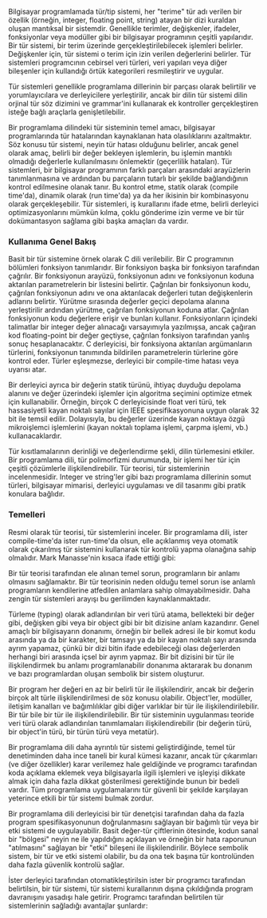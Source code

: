 Bilgisayar programlamada tür/tip sistemi, her "terime" tür adı verilen bir özellik (örneğin, integer, floating point, string) atayan bir dizi kuraldan oluşan mantıksal bir sistemdir. Genellikle terimler, değişkenler, ifadeler, fonksiyonlar veya modüller gibi bir bilgisayar programının çeşitli yapılarıdır. Bir tür sistemi, bir terim üzerinde gerçekleştirilebilecek işlemleri belirler. Değişkenler için, tür sistemi o terim için izin verilen değerlerini belirler. Tür sistemleri programcının cebirsel veri türleri, veri yapıları veya diğer bileşenler için kullandığı örtük kategorileri resmileştirir ve uygular.

Tür sistemleri genellikle programlama dillerinin bir parçası olarak belirtilir ve yorumlayıcılara ve derleyicilere yerleştirilir, ancak bir dilin tür sistemi dilin orjinal tür söz dizimini ve grammar'ini kullanarak ek kontroller gerçekleştiren isteğe bağlı araçlarla genişletilebilir.

Bir programlama dilindeki tür sisteminin temel amacı, bilgisayar programlarında tür hatalarından kaynaklanan hata olasılıklarını azaltmaktır. Söz konusu tür sistemi, neyin tür hatası olduğunu belirler, ancak genel olarak amaç, belirli bir değer bekleyen işlemlerin, bu işlemin mantıklı olmadığı değerlerle kullanılmasını önlemektir (geçerlilik hataları). Tür sistemleri, bir bilgisayar programının farklı parçaları arasındaki arayüzlerin tanımlanmasına ve ardından bu parçaların tutarlı bir şekilde bağlandığının kontrol edilmesine olanak tanır. Bu kontrol etme, statik olarak (compile time'da), dinamik olarak (run time'da) ya da her ikisinin bir kombinasyonu olarak gerçekleşebilir. Tür sistemleri, iş kurallarını ifade etme, belirli derleyici optimizasyonlarını mümkün kılma, çoklu gönderime izin verme ve bir tür dokümantasyon sağlama gibi başka amaçları da vardır.

### Kullanıma Genel Bakış

Basit bir tür sistemine örnek olarak C dili verilebilir. Bir C programının bölümleri fonksiyon tanımlarıdır. Bir fonksiyon başka bir fonksiyon tarafından çağrılır. Bir fonksiyonun arayüzü, fonksiyonun adını ve fonksiyonun koduna aktarılan parametrelerin bir listesini belirtir. Çağrılan bir fonksiyonun kodu, çağrılan fonksiyonun adını ve ona aktarılacak değerleri tutan değişkenlerin adlarını belirtir. Yürütme sırasında değerler geçici depolama alanına yerleştirilir ardından yürütme, çağrılan fonksiyonun koduna atlar. Çağrılan fonksiyonun kodu değerlere erişir ve bunları kullanır. Fonksiyonların içindeki talimatlar bir integer değer alınacağı varsayımıyla yazılmışsa, ancak çağıran kod floating-point bir değer geçtiyse, çağrılan fonksiyon tarafından yanlış sonuç hesaplanacaktır. C derleyicisi, bir fonksiyona aktarılan argümanların türlerini, fonksiyonun tanımında bildirilen parametrelerin türlerine göre kontrol eder. Türler eşleşmezse, derleyici bir compile-time hatası veya uyarısı atar.

Bir derleyici ayrıca bir değerin statik türünü, ihtiyaç duyduğu depolama alanını ve değer üzerindeki işlemler için algoritma seçimini optimize etmek için kullanabilir. Örneğin, birçok C derleyicisinde float veri türü, tek hassasiyetli kayan noktalı sayılar için IEEE spesifikasyonuna uygun olarak 32 bit ile temsil edilir. Dolayısıyla, bu değerler üzerinde kayan noktaya özgü mikroişlemci işlemlerini (kayan noktalı toplama işlemi, çarpma işlemi, vb.) kullanacaklardır.

Tür kısıtlamalarının derinliği ve değerlendirme şekli, dilin türlemesini etkiler. Bir programlama dili, tür polimorfizmi durumunda, bir işlemi her tür için çeşitli çözümlerle ilişkilendirebilir. Tür teorisi, tür sistemlerinin incelenmesidir. Integer ve string'ler gibi bazı programlama dillerinin somut türleri, bilgisayar mimarisi, derleyici uygulaması ve dil tasarımı gibi pratik konulara bağlıdır.

### Temelleri

Resmi olarak tür teorisi, tür sistemlerini inceler. Bir programlama dili, ister compile-time'da ister run-time'da olsun, elle açıklanmış veya otomatik olarak çıkarılmış tür sistemini kullanarak tür kontrolü yapma olanağına sahip olmalıdır. Mark Manasse'nin kısaca ifade ettiği gibi:

Bir tür teorisi tarafından ele alınan temel sorun, programların bir anlamı olmasını sağlamaktır. Bir tür teorisinin neden olduğu temel sorun ise anlamlı programların kendilerine atfedilen anlamlara sahip olmayabilmesidir. Daha zengin tür sistemleri arayışı bu gerilimden kaynaklanmaktadır.

Türleme (typing) olarak adlandırılan bir veri türü atama, bellekteki bir değer gibi, değişken gibi veya bir object gibi bir bit dizisine anlam kazandırır. Genel amaçlı bir bilgisayarın donanımı, örneğin bir bellek adresi ile bir komut kodu arasında ya da bir karakter, bir tamsayı ya da bir kayan noktalı sayı arasında ayrım yapamaz, çünkü bir dizi bitin ifade edebileceği olası değerlerden herhangi biri arasında içsel bir ayrım yapmaz. Bir bit dizisini bir tür ile ilişkilendirmek bu anlamı programlanabilir donanıma aktararak bu donanım ve bazı programlardan oluşan sembolik bir sistem oluşturur.

Bir program her değeri en az bir belirli tür ile ilişkilendirir, ancak bir değerin birçok alt türle ilişkilendirilmesi de söz konusu olabilir. Object'ler, modüller, iletişim kanalları ve bağımlılıklar gibi diğer varlıklar bir tür ile ilişkilendirilebilir. Bir tür bile bir tür ile ilişkilendirilebilir. Bir tür sisteminin uygulanması teoride veri türü olarak adlandırılan tanımlamaları ilişkilendirebilir (bir değerin türü, bir object'in türü, bir türün türü veya metatür).

Bir programlama dili daha ayrıntılı tür sistemi geliştirdiğinde, temel tür denetiminden daha ince taneli bir kural kümesi kazanır, ancak tür çıkarımları (ve diğer özellikler) karar verilemez hale geldiğinde ve programcı tarafından koda açıklama eklemek veya bilgisayarla ilgili işlemleri ve işleyişi dikkate almak için daha fazla dikkat gösterilmesi gerektiğinde bunun bir bedeli vardır. Tüm programlama uygulamalarını tür güvenli bir şekilde karşılayan yeterince etkili bir tür sistemi bulmak zordur.

Bir programlama dili derleyicisi bir tür denetçisi tarafından daha da fazla program spesifikasyonunun doğrulanmasını sağlayan bir bağımlı tür veya bir etki sistemi de uygulayabilir. Basit değer-tür çiftlerinin ötesinde, kodun sanal bir "bölgesi" neyin ne ile yapıldığını açıklayan ve örneğin bir hata raporunun "atılmasını" sağlayan bir "etki" bileşeni ile ilişkilendirilir. Böylece sembolik sistem, bir tür ve etki sistemi olabilir, bu da ona tek başına tür kontrolünden daha fazla güvenlik kontrolü sağlar.

İster derleyici tarafından otomatikleştirilsin ister bir programcı tarafından belirtilsin, bir tür sistemi, tür sistemi kurallarının dışına çıkıldığında program davranışını yasadışı hale getirir.
Programcı tarafından belirtilen tür sistemlerinin sağladığı avantajlar şunlardır:
